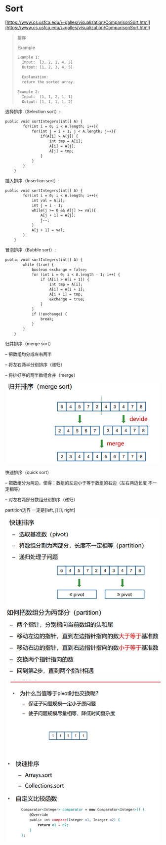 # Sort

[https://www.cs.usfca.edu/\~galles/visualization/ComparisonSort.html](https://www.cs.usfca.edu/\~galles/visualization/ComparisonSort.html)

> 排序
>
> Example
>
> ```
> Example 1:
> 	Input:  [3, 2, 1, 4, 5]
> 	Output: [1, 2, 3, 4, 5]
> 	
> 	Explanation: 
> 	return the sorted array.
>
> Example 2:
> 	Input:  [1, 1, 2, 1, 1]
> 	Output: [1, 1, 1, 1, 2]
> ```

选择排序（Selection sort）:

```
public void sortIntegers(int[] A) {
        for(int i = 0; i < A.length; i++){
            for(int j = i + 1; j < A.length; j++){
                if(A[i] > A[j]) {
                    int tmp = A[i];
                    A[i] = A[j];
                    A[j] = tmp;
                }
            }
        }
    }
```

插入排序（Insertion sort）:

```
public void sortIntegers(int[] A) {
        for(int i = 0; i < A.length; i++){
            int val = A[i];
            int j = i - 1;
            while(j >= 0 && A[j] >= val){
                A[j + 1] = A[j];
                j--;
            }
            A[j + 1] = val;
        }
    }
```

冒泡排序（Bubble sort）:

```
public void sortIntegers(int[] A) {
        while (true) {
            boolean exchange = false;
            for (int i = 0; i < A.length - 1; i++) {
                if (A[i] > A[i + 1]) {
                    int tmp = A[i];
                    A[i] = A[i + 1];
                    A[i + 1] = tmp;
                    exchange = true;
                }
            }
            if (!exchange) {
                break;
            }
        }
    }
```

归并排序（merge sort）

– 把数组均分成左右两半&#x20;

– 将左右两半分别排序（递归）&#x20;

– 将排好序的两半数组合并（merge）

![](<../.gitbook/assets/image (12).png>)



快速排序（quick sort）

– 把数组分为两边，使得：数组的左边小于等于数组的右边（左右两边长度 不一定相等）

&#x20;– 对左右两部分数组分别排序（递归）

partition边界 一定是\[left, j] \[i, right]

![](<../.gitbook/assets/image (12) (1).png>)![](<../.gitbook/assets/image (9) (1).png>)

![](<../.gitbook/assets/image (13) (1).png>)![](<../.gitbook/assets/image (8) (2).png>)

